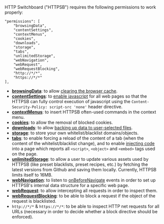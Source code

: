 HTTP Switchboard ("HTTPSB") requires the following permissions to work properly:

    "permissions": [
        "browsingData",
        "contentSettings",
        "contextMenus",
        "cookies",
        "downloads",
        "storage",
        "tabs",
        "unlimitedStorage",
        "webNavigation",
        "webRequest",
        "webRequestBlocking",
        "http://*/*",
        "https://*/*"
    ],

* [**browsingData**](http://developer.chrome.com/extensions/browsingData.html): to allow [clearing the browser cache](http://developer.chrome.com/extensions/browsingData.html#method-removeCache).
* [**contentSettings**](http://developer.chrome.com/extensions/contentSettings.html): to [enable javascript](http://developer.chrome.com/extensions/contentSettings.html#property-javascript) for all web pages so that the HTTPSB can fully control execution of javascript using the `Content-Security-Policy: script-src 'none'` header directive.
* [**contextMenus**](http://developer.chrome.com/extensions/contextMenus.html): to insert HTTPSB often-used commands in the context menu.
* [**cookies**](http://developer.chrome.com/extensions/cookies.html): to allow the removal of blocked cookies.
* [**downloads**](http://developer.chrome.com/extensions/downloads.html): to allow [backing up data to user-selected files](/gorhill/httpswitchboard/wiki/Change-log#wiki-0800).
* [**storage**](http://developer.chrome.com/extensions/storage.html): to store your own whitelist/blacklist domains/objects.
* [**tabs**](http://developer.chrome.com/extensions/tabs.html): to enable forcing a reload of the content of a tab (when the content of the whitelist/blacklist change), and to enable [injecting code](https://github.com/gorhill/httpswitchboard/blob/master/js/inject.js) into a page which reports all `<script>`, `<object>` and `<embed>` tags used on the page.
* [**unlimitedStorage**](https://developers.google.com/chrome/whitepapers/storage#unlimited): to allow a user to update various assets used by HTTPSB (like preset blacklists, preset recipes, etc.) by fetching the latest versions from Github and saving them locally. Currently, HTTPSB limits itself to 16MB.
* [**webNavigation**](http://developer.chrome.com/extensions/webNavigation.html): to listen to [onBeforeNavigate](http://developer.chrome.com/extensions/webNavigation.html#event-onBeforeNavigate) events in order to set up HTTPSB's internal data structure for a specific web page.
* [**webRequest**](http://developer.chrome.com/extensions/webRequest.html): to allow intercepting all requests in order to inspect them.
* [**webRequestBlocking**](http://developer.chrome.com/extensions/webRequest.html#manifest): to be able to block a request if the object of the request is blacklisted.
* `http://*/*` & `https://*/*`: to be able to inspect HTTP net requests for all URLs (necessary in order to decide whether a block directive should be enforced).